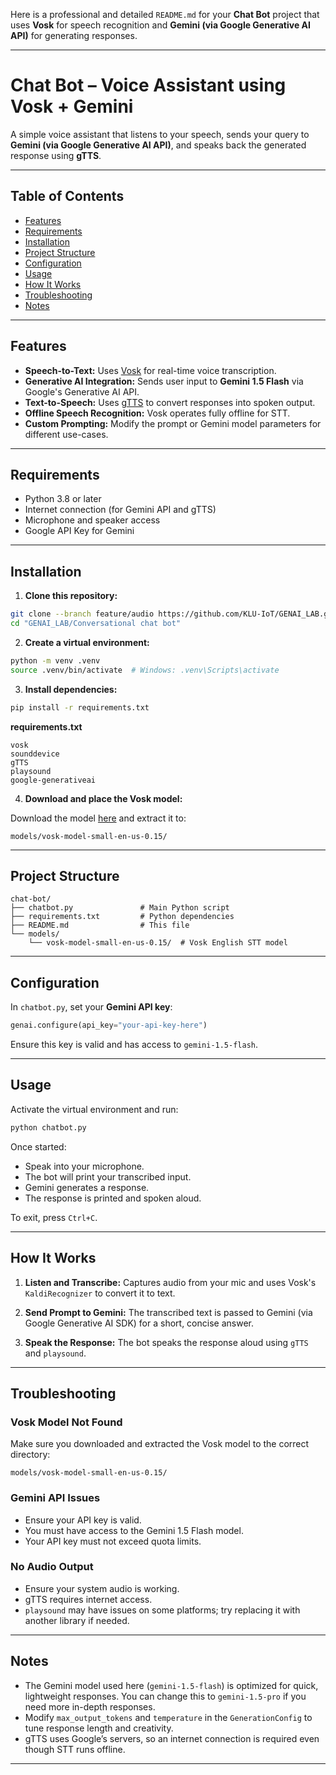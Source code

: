 Here is a professional and detailed `README.md` for your **Chat Bot** project that uses **Vosk** for speech recognition and **Gemini (via Google Generative AI API)** for generating responses.

---

# Chat Bot – Voice Assistant using Vosk + Gemini

A simple voice assistant that listens to your speech, sends your query to **Gemini (via Google Generative AI API)**, and speaks back the generated response using **gTTS**.

---

## Table of Contents

* [Features](#features)
* [Requirements](#requirements)
* [Installation](#installation)
* [Project Structure](#project-structure)
* [Configuration](#configuration)
* [Usage](#usage)
* [How It Works](#how-it-works)
* [Troubleshooting](#troubleshooting)
* [Notes](#notes)

---

## Features

* **Speech-to-Text:** Uses [Vosk](https://alphacephei.com/vosk/) for real-time voice transcription.
* **Generative AI Integration:** Sends user input to **Gemini 1.5 Flash** via Google's Generative AI API.
* **Text-to-Speech:** Uses [gTTS](https://pypi.org/project/gTTS/) to convert responses into spoken output.
* **Offline Speech Recognition:** Vosk operates fully offline for STT.
* **Custom Prompting:** Modify the prompt or Gemini model parameters for different use-cases.

---

## Requirements

* Python 3.8 or later
* Internet connection (for Gemini API and gTTS)
* Microphone and speaker access
* Google API Key for Gemini

---

## Installation

1. **Clone this repository:**

```bash
git clone --branch feature/audio https://github.com/KLU-IoT/GENAI_LAB.git
cd "GENAI_LAB/Conversational chat bot"
```

2. **Create a virtual environment:**

```bash
python -m venv .venv
source .venv/bin/activate  # Windows: .venv\Scripts\activate
```

3. **Install dependencies:**

```bash
pip install -r requirements.txt
```

**requirements.txt**

```
vosk
sounddevice
gTTS
playsound
google-generativeai
```

4. **Download and place the Vosk model:**

Download the model [here](https://alphacephei.com/vosk/models) and extract it to:

```
models/vosk-model-small-en-us-0.15/
```

---

## Project Structure

```
chat-bot/
├── chatbot.py               # Main Python script
├── requirements.txt         # Python dependencies
├── README.md                # This file
└── models/
    └── vosk-model-small-en-us-0.15/  # Vosk English STT model
```

---

## Configuration

In `chatbot.py`, set your **Gemini API key**:

```python
genai.configure(api_key="your-api-key-here")
```

Ensure this key is valid and has access to `gemini-1.5-flash`.

---

## Usage

Activate the virtual environment and run:

```bash
python chatbot.py
```

Once started:

* Speak into your microphone.
* The bot will print your transcribed input.
* Gemini generates a response.
* The response is printed and spoken aloud.

To exit, press `Ctrl+C`.

---

## How It Works

1. **Listen and Transcribe:**
   Captures audio from your mic and uses Vosk's `KaldiRecognizer` to convert it to text.

2. **Send Prompt to Gemini:**
   The transcribed text is passed to Gemini (via Google Generative AI SDK) for a short, concise answer.

3. **Speak the Response:**
   The bot speaks the response aloud using `gTTS` and `playsound`.

---

## Troubleshooting

### Vosk Model Not Found

Make sure you downloaded and extracted the Vosk model to the correct directory:

```
models/vosk-model-small-en-us-0.15/
```

### Gemini API Issues

* Ensure your API key is valid.
* You must have access to the Gemini 1.5 Flash model.
* Your API key must not exceed quota limits.

### No Audio Output

* Ensure your system audio is working.
* gTTS requires internet access.
* `playsound` may have issues on some platforms; try replacing it with another library if needed.

---

## Notes

* The Gemini model used here (`gemini-1.5-flash`) is optimized for quick, lightweight responses. You can change this to `gemini-1.5-pro` if you need more in-depth responses.
* Modify `max_output_tokens` and `temperature` in the `GenerationConfig` to tune response length and creativity.
* gTTS uses Google’s servers, so an internet connection is required even though STT runs offline.

---



